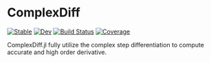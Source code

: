 # ComplexDiff

[![Stable](https://img.shields.io/badge/docs-stable-blue.svg)](https://ErikQQY.github.io/ComplexDiff.jl/stable)
[![Dev](https://img.shields.io/badge/docs-dev-blue.svg)](https://ErikQQY.github.io/ComplexDiff.jl/dev)
[![Build Status](https://github.com/ErikQQY/ComplexDiff.jl/actions/workflows/CI.yml/badge.svg?branch=main)](https://github.com/ErikQQY/ComplexDiff.jl/actions/workflows/CI.yml?query=branch%3Amain)
[![Coverage](https://codecov.io/gh/ErikQQY/ComplexDiff.jl/branch/main/graph/badge.svg)](https://codecov.io/gh/ErikQQY/ComplexDiff.jl)

ComplexDiff.jl fully utilize the complex step differentiation to compute accurate and high order derivative.